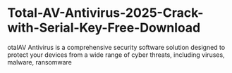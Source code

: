 # Total-AV-Antivirus-2025-Crack-with-Serial-Key-Free-Download
otalAV Antivirus is a comprehensive security software solution designed to protect your devices from a wide range of cyber threats, including viruses, malware, ransomware
